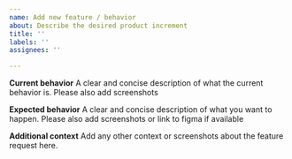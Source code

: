 ```yaml
---
name: Add new feature / behavior
about: Describe the desired product increment
title: ''
labels: ''
assignees: ''

---
```


**Current behavior**
A clear and concise description of what  the current behavior is.
Please also add screenshots

**Expected behavior**
A clear and concise description of what you want to happen.
Please also add screenshots or link to figma if available

**Additional context**
Add any other context or screenshots about the feature request here.
